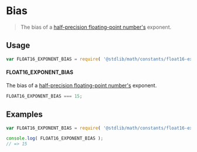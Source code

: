 # Bias

> The bias of a [half-precision floating-point number's][half-precision-floating-point-format] exponent.


<section class="usage">

## Usage

``` javascript
var FLOAT16_EXPONENT_BIAS = require( '@stdlib/math/constants/float16-exponent-bias' );
```

#### FLOAT16_EXPONENT_BIAS

The bias of a [half-precision floating-point number's][half-precision-floating-point-format] exponent.

``` javascript
FLOAT16_EXPONENT_BIAS === 15;
```

</section>

<!-- /.usage -->


<section class="examples">

## Examples

<!-- TODO: better example -->

``` javascript
var FLOAT16_EXPONENT_BIAS = require( '@stdlib/math/constants/float16-exponent-bias' );

console.log( FLOAT16_EXPONENT_BIAS );
// => 15
```

</section>

<!-- /.examples -->


<section class="links">

[half-precision-floating-point-format]: https://en.wikipedia.org/wiki/Half-precision_floating-point_format

</section>

<!-- /.links -->
